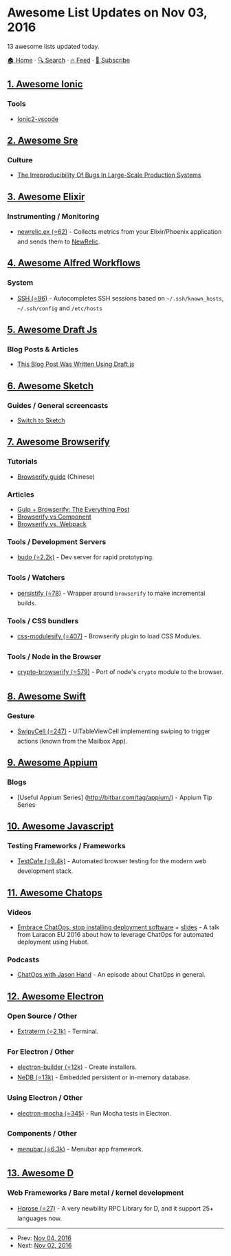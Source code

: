 # Awesome List Updates on Nov 03, 2016

13 awesome lists updated today.

[🏠 Home](/README.md) · [🔍 Search](https://www.trackawesomelist.com/search/) · [🔥 Feed](https://www.trackawesomelist.com/rss.xml) · [📮 Subscribe](https://trackawesomelist.us17.list-manage.com/subscribe?u=d2f0117aa829c83a63ec63c2f&id=36a103854c)



## [1. Awesome Ionic](/content/candelibas/awesome-ionic/README.md)

### Tools

*   [Ionic2-vscode](https://marketplace.visualstudio.com/items?itemName=jgw9617.ionic2-vscode)

## [2. Awesome Sre](/content/dastergon/awesome-sre/README.md)

### Culture

*   [The Irreproducibility Of Bugs In Large-Scale Production Systems](http://www.susanjfowler.com/blog/2016/11/2/the-irreproducibility-of-bugs-in-large-scale-production-systems)

## [3. Awesome Elixir](/content/h4cc/awesome-elixir/README.md)

### Instrumenting / Monitoring

*   [newrelic.ex (⭐62)](https://github.com/romul/newrelic.ex) - Collects metrics from your Elixir/Phoenix application and sends them to [NewRelic](https://newrelic.com/).

## [4. Awesome Alfred Workflows](/content/alfred-workflows/awesome-alfred-workflows/README.md)

### System

*   [SSH (⭐96)](https://github.com/isometry/alfred-ssh/) - Autocompletes SSH sessions based on `~/.ssh/known_hosts`, `~/.ssh/config` and `/etc/hosts`

## [5. Awesome Draft Js](/content/nikgraf/awesome-draft-js/README.md)

### Blog Posts & Articles

*   [This Blog Post Was Written Using Draft.js](https://dev.to/ben/this-blog-post-was-written-using-draftjs)

## [6. Awesome Sketch](/content/diessica/awesome-sketch/README.md)

### Guides / General screencasts

*   [Switch to Sketch](https://www.switchtosketchapp.com/)

## [7. Awesome Browserify](/content/browserify/awesome-browserify/README.md)

### Tutorials

*   [Browserify guide](http://zhaoda.net/2015/10/16/browserify-guide/) (Chinese)

### Articles

*   [Gulp + Browserify: The Everything Post](https://www.viget.com/articles/gulp-browserify-starter-faq)
*   [Browserify vs Component](http://www.forbeslindesay.co.uk/post/44144487088/browserify-vs-component)
*   [Browserify vs. Webpack](https://mattdesl.svbtle.com/browserify-vs-webpack)

### Tools / Development Servers

*   [budo (⭐2.2k)](https://github.com/mattdesl/budo) - Dev server for rapid prototyping.

### Tools / Watchers

*   [persistify (⭐78)](https://github.com/royriojas/persistify) - Wrapper around `browserify` to make incremental builds.

### Tools / CSS bundlers

*   [css-modulesify (⭐407)](https://github.com/css-modules/css-modulesify) - Browserify plugin to load CSS Modules.

### Tools / Node in the Browser

*   [crypto-browserify (⭐579)](https://github.com/crypto-browserify/crypto-browserify) - Port of node's `crypto` module to the browser.

## [8. Awesome Swift](/content/matteocrippa/awesome-swift/README.md)

### Gesture

*   [SwipyCell (⭐247)](https://github.com/moritzsternemann/SwipyCell) - UITableViewCell implementing swiping to trigger actions (known from the Mailbox App).

## [9. Awesome Appium](/content/SrinivasanTarget/awesome-appium/README.md)

### Blogs

*   \[Useful Appium Series] (<http://bitbar.com/tag/appium/>) - Appium Tip Series

## [10. Awesome Javascript](/content/sorrycc/awesome-javascript/README.md)

### Testing Frameworks / Frameworks

*   [TestCafe (⭐9.4k)](https://github.com/DevExpress/testcafe) - Automated browser testing for the modern web development stack.

## [11. Awesome Chatops](/content/exAspArk/awesome-chatops/README.md)

### Videos

*   [Embrace ChatOps, stop installing deployment software](https://www.youtube.com/watch?v=SZ3UfwBACIo) + [slides](http://www.slideshare.net/geshan/embrace-chatops-stop-installing-deployment-software-larcon-eu-2016) - A talk from Laracon EU 2016 about how to leverage ChatOps for automated deployment using Hubot.

### Podcasts

*   [ChatOps with Jason Hand](http://softwareengineeringdaily.com/2016/11/02/chatops-with-jason-hand/) - An episode about ChatOps in general.

## [12. Awesome Electron](/content/sindresorhus/awesome-electron/README.md)

### Open Source / Other

*   [Extraterm (⭐2.1k)](https://github.com/sedwards2009/extraterm) - Terminal.

### For Electron / Other

*   [electron-builder (⭐12k)](https://github.com/electron-userland/electron-builder) - Create installers.
*   [NeDB (⭐13k)](https://github.com/louischatriot/nedb) - Embedded persistent or in-memory database.

### Using Electron / Other

*   [electron-mocha (⭐345)](https://github.com/jprichardson/electron-mocha) - Run Mocha tests in Electron.

### Components / Other

*   [menubar (⭐6.3k)](https://github.com/maxogden/menubar) - Menubar app framework.

## [13. Awesome D](/content/dlang-community/awesome-d/README.md)

### Web Frameworks / Bare metal / kernel development

*   [Hprose (⭐27)](https://github.com/hprose/hprose-d) - A very newbility RPC Library for D, and it support 25+ languages now.

---

- Prev: [Nov 04, 2016](/content/2016/11/04/README.md)
- Next: [Nov 02, 2016](/content/2016/11/02/README.md)